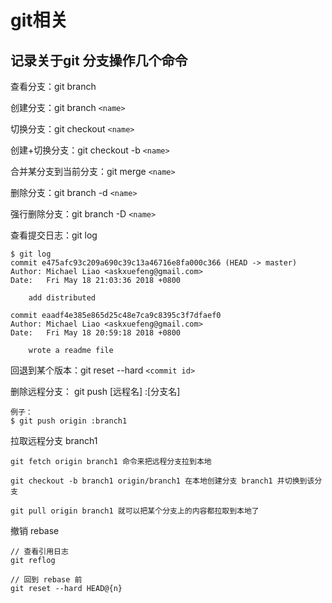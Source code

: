# git相关

## 记录关于git 分支操作几个命令

查看分支：git branch

创建分支：git branch `<name>`

切换分支：git checkout `<name>`

创建+切换分支：git checkout -b `<name>`

合并某分支到当前分支：git merge `<name>`

删除分支：git branch -d `<name>`

强行删除分支：git branch -D `<name>`

查看提交日志：git log

```
$ git log
commit e475afc93c209a690c39c13a46716e8fa000c366 (HEAD -> master)
Author: Michael Liao <askxuefeng@gmail.com>
Date:   Fri May 18 21:03:36 2018 +0800

    add distributed

commit eaadf4e385e865d25c48e7ca9c8395c3f7dfaef0
Author: Michael Liao <askxuefeng@gmail.com>
Date:   Fri May 18 20:59:18 2018 +0800

    wrote a readme file
```

回退到某个版本：git reset --hard `<commit id>`

删除远程分支： git push [远程名] :[分支名]
```
例子：
$ git push origin :branch1
```

拉取远程分支 branch1

```
git fetch origin branch1 命令来把远程分支拉到本地

git checkout -b branch1 origin/branch1 在本地创建分支 branch1 并切换到该分支

git pull origin branch1 就可以把某个分支上的内容都拉取到本地了
```

撤销 rebase
```
// 查看引用日志
git reflog

// 回到 rebase 前
git reset --hard HEAD@{n}
```
